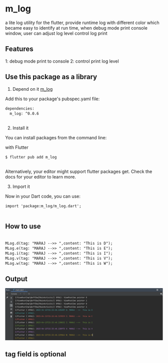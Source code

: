 # m_log

a lite log utility for the flutter, provide runtime log with different color which became easy to identify at run time,  when debug mode print console window, user can adjust log level control log print

## Features

1: debug mode print to console
2: control print log level

## Use this package as a library

1. Depend on it [m_log](https://pub.dev/packages/m_log)

Add this to your package's pubspec.yaml file:

```
dependencies:
  m_log: ^0.0.6
  
``` 

2. Install it

You can install packages from the command line:

with Flutter


```
$ flutter pub add m_log
  
```

Alternatively, your editor might support flutter packages get. Check the docs for your editor to learn more.

3. Import it

Now in your Dart code, you can use:

```
import 'package:m_log/m_log.dart';
  
```

## How to use

```

MLog.d(tag: "MARAJ -->> ",content: "This is D");
MLog.e(tag: "MARAJ -->> ",content: "This is E");
MLog.i(tag: "MARAJ -->> ",content: "This is I");
MLog.v(tag: "MARAJ -->> ",content: "This is V");
MLog.w(tag: "MARAJ -->> ",content: "This is W");

```

## Output

![](https://github.com/maraj91/m_log/blob/master/screenshot/console_output.png)


## tag field is optional
